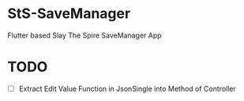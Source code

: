 # StS-SaveManager
Flutter based Slay The Spire SaveManager App

# TODO
- [ ] Extract Edit Value Function in JsonSingle into Method of Controller
